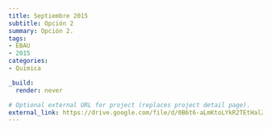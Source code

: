 ```yaml
---
title: Septiembre 2015
subtitle: Opción 2
summary: Opción 2.
tags:
- EBAU
- 2015
categories:
- Química

_build:
  render: never

# Optional external URL for project (replaces project detail page).
external_link: https://drive.google.com/file/d/0B6t6-aLmKtoLYkR2TEtHalZzcUE/view
---
```

